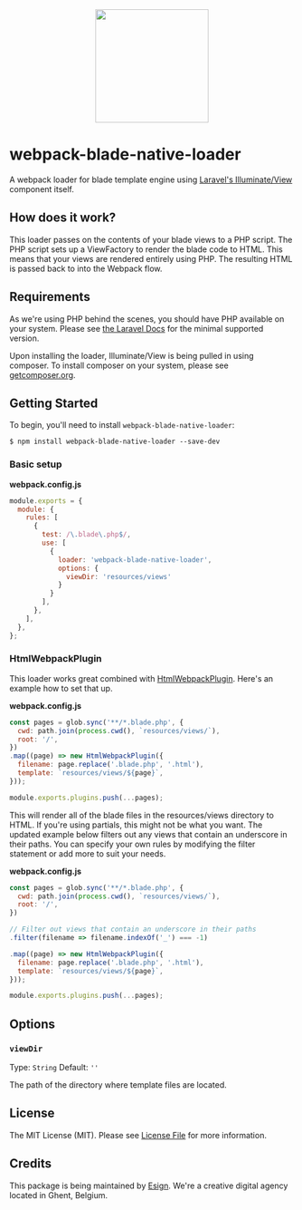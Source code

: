 <div align="center">
  <a href="https://github.com/webpack/webpack">
    <img width="200" height="200" src="https://webpack.js.org/assets/icon-square-big.svg">
  </a>
</div>

# webpack-blade-native-loader

A webpack loader for blade template engine using [Laravel's Illuminate/View](https://github.com/illuminate/view) 
component itself.

## How does it work?

This loader passes on the contents of your blade views to a PHP script. The PHP script sets up a ViewFactory to render
the blade code to HTML. This means that your views are rendered entirely using PHP. The resulting HTML is passed back to
into the Webpack flow.

## Requirements

As we're using PHP behind the scenes, you should have PHP available on your system.
Please see [the Laravel Docs](https://laravel.com/docs/7.x/installation#server-requirements) for the minimal supported
version.

Upon installing the loader, Illuminate/View is being pulled in using composer. To install composer on your system,
please see [getcomposer.org](https://getcomposer.org/).

## Getting Started

To begin, you'll need to install `webpack-blade-native-loader`:

```console
$ npm install webpack-blade-native-loader --save-dev
```

### Basic setup

**webpack.config.js**

```js
module.exports = {
  module: {
    rules: [
      {
        test: /\.blade\.php$/,
        use: [
          {
            loader: 'webpack-blade-native-loader',
            options: {
              viewDir: 'resources/views'
            }
          }
        ],
      },
    ],
  },
};
```

### HtmlWebpackPlugin

This loader works great combined with [HtmlWebpackPlugin](https://webpack.js.org/plugins/html-webpack-plugin/). Here's
an example how to set that up.

**webpack.config.js**

```js
const pages = glob.sync('**/*.blade.php', {
  cwd: path.join(process.cwd(), `resources/views/`),
  root: '/',
})
.map((page) => new HtmlWebpackPlugin({
  filename: page.replace('.blade.php', '.html'),
  template: `resources/views/${page}`,
}));

module.exports.plugins.push(...pages);
```

This  will render all of the blade files in the resources/views directory to HTML. If you're using partials,
this might not be what you want. The updated example below filters out any views that contain an underscore in their 
paths. You can specify your own rules by modifying the filter statement or add more to suit your needs.

**webpack.config.js**

```js
const pages = glob.sync('**/*.blade.php', {
  cwd: path.join(process.cwd(), `resources/views/`),
  root: '/',
})

// Filter out views that contain an underscore in their paths
.filter(filename => filename.indexOf('_') === -1)

.map((page) => new HtmlWebpackPlugin({
  filename: page.replace('.blade.php', '.html'),
  template: `resources/views/${page}`,
}));

module.exports.plugins.push(...pages);
```

## Options

### `viewDir`

Type: `String`
Default: `''`

The path of the directory where template files are located.

## License

The MIT License (MIT). Please see [License File](LICENSE.md) for more information.

## Credits

This package is being maintained by [Esign](https://www.esign.eu). We're a creative digital agency located in 
Ghent, Belgium.
